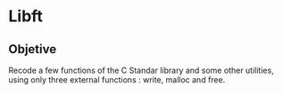 # Libft

## Objetive

Recode a few functions of the C Standar library and some other utilities, using only three external functions : write, malloc and free.

